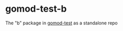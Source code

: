 # gomod-test-b

The "b" package in [gomod-test] as a standalone repo

[gomod-test]: https://github.com/chmeliik/gomod-test
